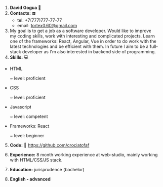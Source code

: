 1. <strong>David Gogua</strong> :space_invader:
2. <strong>Contacts:</strong> :phone:
    - tel: +7(777)777-77-77
    - email: tortex0.60@gmail.com
3. My goal is to get a job as a software developer. Would like to improve my coding skills, work with interesting and complicated projects.
Learn one of the frameworks: React, Angular, Vue in order to do work with the latest technologies and be efficient with them.
In future I aim to be a full-stack developer as I'm also interested in backend side of programming.
4. <strong>Skills:</strong> :computer:
- HTML

    ~ level: proficient
- CSS

    ~ level: proficient
- Javascript

    ~ level: competent

- Frameworks: React

    ~ level: beginner

5. <strong>Code:</strong> :floppy_disk:
          https://github.com/crociatofaf

6. <strong>Experience:</strong>
    8 month working experience at web-studio, mainly working with HTML/CSS/JS stack.

7. <strong>Education:</strong>
    jurisprudence (bachelor)

8. <strong>English - advanced</strong>